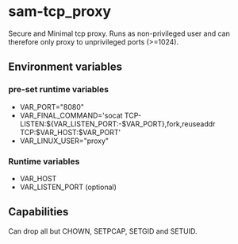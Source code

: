 # sam-tcp_proxy
Secure and Minimal tcp proxy. Runs as non-privileged user and can therefore only proxy to unprivileged ports (>=1024).

## Environment variables
### pre-set runtime variables
* VAR_PORT="8080"
* VAR_FINAL_COMMAND='socat TCP-LISTEN:${VAR_LISTEN_PORT:-$VAR_PORT},fork,reuseaddr TCP:$VAR_HOST:$VAR_PORT'
* VAR_LINUX_USER="proxy"

### Runtime variables
* VAR_HOST
* VAR_LISTEN_PORT (optional)

## Capabilities
Can drop all but CHOWN, SETPCAP, SETGID and SETUID.
